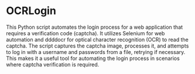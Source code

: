 # OCRLogin

This Python script automates the login process for a web application that requires a verification code (captcha). It utilizes Selenium for web automation and ddddocr for optical character recognition (OCR) to read the captcha. The script captures the captcha image, processes it, and attempts to log in with a username and passwords from a file, retrying if necessary. This makes it a useful tool for automating the login process in scenarios where captcha verification is required.
